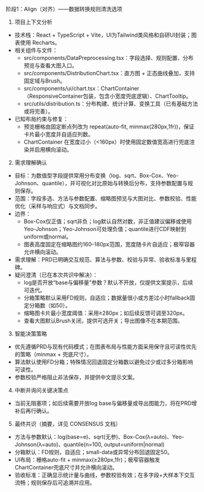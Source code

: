 阶段1：Align（对齐）——数据转换规则清洗选项

1. 项目上下文分析
- 技术栈：React + TypeScript + Vite，UI为Tailwind类风格和自研UI封装；图表使用 Recharts。
- 相关组件与文件：
  - src/components/DataPreprocessing.tsx：字段选择、规则配置、分布预览与查看大图入口。
  - src/components/DistributionChart.tsx：直方图 + 正态曲线叠加，支持固定域与Brush。
  - src/components/ui/chart.tsx：ChartContainer（ResponsiveContainer包装，包含小宽度兜底逻辑）、ChartTooltip。
  - src/utils/distribution.ts：分布构建、统计计算、变换工具（已有基础方法或将完善）。
- 已知布局约束与修复：
  - 预览栅格由固定断点列改为 repeat(auto-fit, minmax(280px,1fr))，保证卡片最小宽度并自适应列数。
  - ChartContainer 在宽度过小（<160px）时使用固定数值宽高进行兜底渲染并启用横向滚动。

2. 需求理解确认
- 目标：为数值型字段提供常用分布变换（log、sqrt、Box-Cox、Yeo-Johnson、quantile），并可视化对比原始与转换后分布，支持参数配置与规则保存。
- 范围：字段多选、方法与参数配置、缩略图预览与大图对比、参数校验、性能优化（采样与响应式）与文档同步。
- 边界：
  - Box-Cox仅正值；sqrt非负；log默认自然对数，非正值建议偏移或使用Yeo-Johnson；Yeo-Johnson可处理负值；quantile进行CDF映射到uniform或normal。
  - 图表高度固定在缩略图约160–180px范围，宽度随卡片自适应；极窄容器允许横向滚动。
- 需求理解：PRD已明确交互规范、算法与参数、校验与异常、验收标准与里程碑。
- 疑问澄清（已在本次共识中解决）：
  - log是否开放“base与偏移量”参数？默认不开放，仅提供文案提示，后续可迭代。
  - 分箱策略默认采用FD规则，自适应；数据量很小或方差过小时fallback固定分箱数（如50）。
  - 缩略图卡片最小宽度阈值：采用≥280px；如后续反馈可调至320px。
  - 查看大图默认Brush关闭，提供可选开关；导出图像不在本期范围。

3. 智能决策策略
- 优先遵循PRD与现有代码模式；在图表布局与性能方面采用保守且可读性优先的策略（minmax + 兜底尺寸）。
- 算法默认使用FD分箱；特殊情况回退固定分箱数以避免过少或过多分箱影响可读性。
- 参数校验严格阻止非法保存，并提供中文提示文案。

4. 中断并询问关键决策点
- 当前无阻塞项；如后续需要开放log base与偏移量或导出图能力，将在PRD增补后再行确认。

5. 最终共识（摘要，详见 CONSENSUS 文档）
- 方法与参数默认：log(base=e)、sqrt(无参)、Box-Cox(λ=auto)、Yeo-Johnson(λ=auto)、quantile(n=100, output=uniform|normal)
- 分箱默认：FD规则，自适应；small-data或异常分布回退固定50。
- UI布局：栅格auto-fit + minmax(≥280px,1fr)；极窄容器触发ChartContainer兜底尺寸并允许横向滚动。
- 验收标准：正确显示统计量与曲线，参数校验有效；在多字段+大样本下交互流畅；规则保存后可追溯并应用。